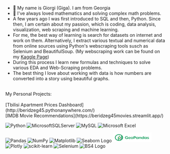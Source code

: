 - 👋 My name is Giorgi (Giga). I am from Georgia
- 👀 I've always loved mathematics and solving complex math problems.
- A few years ago I was first introduced to SQL and then, Python. Since then, I am certain about my passion, which is coding, data analysis, visualization, web scraping and machine learning.
- For me, the best way of learning is search for datasets on internet and work on them. Alternatively, I extract various textual and numerical data from online sources using Python's webscraping tools susch as Selenium and BeautifulSoup. (My webscraping work can be found on my [Kaggle Page](https://www.kaggle.com/beridzeg45/datasets))
- During this process I learn new formulas and techniques to solve various EDA and Web-Scraping problems.
- The best thing I love about working with data is how numbers are converted into a story using beautiful graphs.

<br>
My Personal Projects:
<br><br>
[Tbilisi Apartment Prices Dashboard](http://beridzeg45.pythonanywhere.com/)
<br>
[IMDB Movie Recommendations](https://beridzeg45movies.streamlit.app/)
<br>


![Python](https://img.shields.io/badge/python-3670A0?style=for-the-badge&logo=python&logoColor=ffdd54)
![MicrosoftSQLServer](https://img.shields.io/badge/Microsoft%20SQL%20Server-CC2927?style=for-the-badge&logo=microsoft%20sql%20server&logoColor=white)
![MySQL](https://img.shields.io/badge/mysql-%2300f.svg?style=for-the-badge&logo=mysql&logoColor=white)
![Microsoft Excel](https://img.shields.io/badge/Microsoft_Excel-217346?style=for-the-badge&logo=microsoft-excel&logoColor=white)


![Pandas](https://img.shields.io/badge/pandas-%23150458.svg?style=for-the-badge&logo=pandas&logoColor=white)
![NumPy](https://img.shields.io/badge/numpy-%23013243.svg?style=for-the-badge&logo=numpy&logoColor=white)
![Matplotlib](https://img.shields.io/badge/Matplotlib-%23ffffff.svg?style=for-the-badge&logo=Matplotlib&logoColor=black)
<img src="https://raw.githubusercontent.com/mwaskom/seaborn/master/doc/_static/logo-wide-lightbg.svg" alt="Seaborn Logo" width="150" height="30"/>
<img src="https://raw.githubusercontent.com/geopandas/geopandas/main/doc/source/_static/logo/geopandas_logo.png" alt="Geopandas Logo" width="120" height="30"/>
![Plotly](https://img.shields.io/badge/Plotly-%233F4F75.svg?style=for-the-badge&logo=plotly&logoColor=white)
![scikit-learn](https://img.shields.io/badge/scikit--learn-%23F7931E.svg?style=for-the-badge&logo=scikit-learn&logoColor=white)
![Selenium](https://img.shields.io/badge/-selenium-%43B02A?style=for-the-badge&logo=selenium&logoColor=white)
<img src="https://scrapingant.com/blog/img/blog/beautifulsoup-logo.png" alt="BS4 Logo" width="150" height="30"/>


